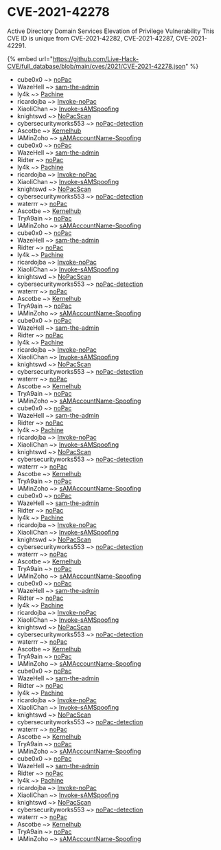 # CVE-2021-42278

Active Directory Domain Services Elevation of Privilege Vulnerability This CVE ID is unique from CVE-2021-42282, CVE-2021-42287, CVE-2021-42291.

{% embed url="https://github.com/Live-Hack-CVE/full_database/blob/main/cves/2021/CVE-2021-42278.json" %}


* cube0x0 ~> [noPac](https://www.alice-snow.ru/2021/database/cve-2021-42278/nopac-cube0x0)
* WazeHell ~> [sam-the-admin](https://www.alice-snow.ru/2021/database/cve-2021-42278/sam-the-admin-wazehell)
* ly4k ~> [Pachine](https://www.alice-snow.ru/2021/database/cve-2021-42278/pachine-ly4k)
* ricardojba ~> [Invoke-noPac](https://www.alice-snow.ru/2021/database/cve-2021-42278/invoke-nopac-ricardojba)
* XiaoliChan ~> [Invoke-sAMSpoofing](https://www.alice-snow.ru/2021/database/cve-2021-42278/invoke-samspoofing-xiaolichan)
* knightswd ~> [NoPacScan](https://www.alice-snow.ru/2021/database/cve-2021-42278/nopacscan-knightswd)
* cybersecurityworks553 ~> [noPac-detection](https://www.alice-snow.ru/2021/database/cve-2021-42278/nopac-detection-cybersecurityworks553)
* Ascotbe ~> [Kernelhub](https://www.alice-snow.ru/2021/database/cve-2021-42278/kernelhub-ascotbe)
* IAMinZoho ~> [sAMAccountName-Spoofing](https://www.alice-snow.ru/2021/database/cve-2021-42278/samaccountname-spoofing-iaminzoho)
* cube0x0 ~> [noPac](https://www.alice-snow.ru/2021/database/cve-2021-42278/nopac-cube0x0)
* WazeHell ~> [sam-the-admin](https://www.alice-snow.ru/2021/database/cve-2021-42278/sam-the-admin-wazehell)
* Ridter ~> [noPac](https://www.alice-snow.ru/2021/database/cve-2021-42278/nopac-ridter)
* ly4k ~> [Pachine](https://www.alice-snow.ru/2021/database/cve-2021-42278/pachine-ly4k)
* ricardojba ~> [Invoke-noPac](https://www.alice-snow.ru/2021/database/cve-2021-42278/invoke-nopac-ricardojba)
* XiaoliChan ~> [Invoke-sAMSpoofing](https://www.alice-snow.ru/2021/database/cve-2021-42278/invoke-samspoofing-xiaolichan)
* knightswd ~> [NoPacScan](https://www.alice-snow.ru/2021/database/cve-2021-42278/nopacscan-knightswd)
* cybersecurityworks553 ~> [noPac-detection](https://www.alice-snow.ru/2021/database/cve-2021-42278/nopac-detection-cybersecurityworks553)
* waterrr ~> [noPac](https://www.alice-snow.ru/2021/database/cve-2021-42278/nopac-waterrr)
* Ascotbe ~> [Kernelhub](https://www.alice-snow.ru/2021/database/cve-2021-42278/kernelhub-ascotbe)
* TryA9ain ~> [noPac](https://www.alice-snow.ru/2021/database/cve-2021-42278/nopac-trya9ain)
* IAMinZoho ~> [sAMAccountName-Spoofing](https://www.alice-snow.ru/2021/database/cve-2021-42278/samaccountname-spoofing-iaminzoho)
* cube0x0 ~> [noPac](https://www.alice-snow.ru/2021/database/cve-2021-42278/nopac-cube0x0)
* WazeHell ~> [sam-the-admin](https://www.alice-snow.ru/2021/database/cve-2021-42278/sam-the-admin-wazehell)
* Ridter ~> [noPac](https://www.alice-snow.ru/2021/database/cve-2021-42278/nopac-ridter)
* ly4k ~> [Pachine](https://www.alice-snow.ru/2021/database/cve-2021-42278/pachine-ly4k)
* ricardojba ~> [Invoke-noPac](https://www.alice-snow.ru/2021/database/cve-2021-42278/invoke-nopac-ricardojba)
* XiaoliChan ~> [Invoke-sAMSpoofing](https://www.alice-snow.ru/2021/database/cve-2021-42278/invoke-samspoofing-xiaolichan)
* knightswd ~> [NoPacScan](https://www.alice-snow.ru/2021/database/cve-2021-42278/nopacscan-knightswd)
* cybersecurityworks553 ~> [noPac-detection](https://www.alice-snow.ru/2021/database/cve-2021-42278/nopac-detection-cybersecurityworks553)
* waterrr ~> [noPac](https://www.alice-snow.ru/2021/database/cve-2021-42278/nopac-waterrr)
* Ascotbe ~> [Kernelhub](https://www.alice-snow.ru/2021/database/cve-2021-42278/kernelhub-ascotbe)
* TryA9ain ~> [noPac](https://www.alice-snow.ru/2021/database/cve-2021-42278/nopac-trya9ain)
* IAMinZoho ~> [sAMAccountName-Spoofing](https://www.alice-snow.ru/2021/database/cve-2021-42278/samaccountname-spoofing-iaminzoho)
* cube0x0 ~> [noPac](https://www.alice-snow.ru/2021/database/cve-2021-42278/nopac-cube0x0)
* WazeHell ~> [sam-the-admin](https://www.alice-snow.ru/2021/database/cve-2021-42278/sam-the-admin-wazehell)
* Ridter ~> [noPac](https://www.alice-snow.ru/2021/database/cve-2021-42278/nopac-ridter)
* ly4k ~> [Pachine](https://www.alice-snow.ru/2021/database/cve-2021-42278/pachine-ly4k)
* ricardojba ~> [Invoke-noPac](https://www.alice-snow.ru/2021/database/cve-2021-42278/invoke-nopac-ricardojba)
* XiaoliChan ~> [Invoke-sAMSpoofing](https://www.alice-snow.ru/2021/database/cve-2021-42278/invoke-samspoofing-xiaolichan)
* knightswd ~> [NoPacScan](https://www.alice-snow.ru/2021/database/cve-2021-42278/nopacscan-knightswd)
* cybersecurityworks553 ~> [noPac-detection](https://www.alice-snow.ru/2021/database/cve-2021-42278/nopac-detection-cybersecurityworks553)
* waterrr ~> [noPac](https://www.alice-snow.ru/2021/database/cve-2021-42278/nopac-waterrr)
* Ascotbe ~> [Kernelhub](https://www.alice-snow.ru/2021/database/cve-2021-42278/kernelhub-ascotbe)
* TryA9ain ~> [noPac](https://www.alice-snow.ru/2021/database/cve-2021-42278/nopac-trya9ain)
* IAMinZoho ~> [sAMAccountName-Spoofing](https://www.alice-snow.ru/2021/database/cve-2021-42278/samaccountname-spoofing-iaminzoho)
* cube0x0 ~> [noPac](https://www.alice-snow.ru/2021/database/cve-2021-42278/nopac-cube0x0)
* WazeHell ~> [sam-the-admin](https://www.alice-snow.ru/2021/database/cve-2021-42278/sam-the-admin-wazehell)
* Ridter ~> [noPac](https://www.alice-snow.ru/2021/database/cve-2021-42278/nopac-ridter)
* ly4k ~> [Pachine](https://www.alice-snow.ru/2021/database/cve-2021-42278/pachine-ly4k)
* ricardojba ~> [Invoke-noPac](https://www.alice-snow.ru/2021/database/cve-2021-42278/invoke-nopac-ricardojba)
* XiaoliChan ~> [Invoke-sAMSpoofing](https://www.alice-snow.ru/2021/database/cve-2021-42278/invoke-samspoofing-xiaolichan)
* knightswd ~> [NoPacScan](https://www.alice-snow.ru/2021/database/cve-2021-42278/nopacscan-knightswd)
* cybersecurityworks553 ~> [noPac-detection](https://www.alice-snow.ru/2021/database/cve-2021-42278/nopac-detection-cybersecurityworks553)
* waterrr ~> [noPac](https://www.alice-snow.ru/2021/database/cve-2021-42278/nopac-waterrr)
* Ascotbe ~> [Kernelhub](https://www.alice-snow.ru/2021/database/cve-2021-42278/kernelhub-ascotbe)
* TryA9ain ~> [noPac](https://www.alice-snow.ru/2021/database/cve-2021-42278/nopac-trya9ain)
* IAMinZoho ~> [sAMAccountName-Spoofing](https://www.alice-snow.ru/2021/database/cve-2021-42278/samaccountname-spoofing-iaminzoho)
* cube0x0 ~> [noPac](https://www.alice-snow.ru/2021/database/cve-2021-42278/nopac-cube0x0)
* WazeHell ~> [sam-the-admin](https://www.alice-snow.ru/2021/database/cve-2021-42278/sam-the-admin-wazehell)
* Ridter ~> [noPac](https://www.alice-snow.ru/2021/database/cve-2021-42278/nopac-ridter)
* ly4k ~> [Pachine](https://www.alice-snow.ru/2021/database/cve-2021-42278/pachine-ly4k)
* ricardojba ~> [Invoke-noPac](https://www.alice-snow.ru/2021/database/cve-2021-42278/invoke-nopac-ricardojba)
* XiaoliChan ~> [Invoke-sAMSpoofing](https://www.alice-snow.ru/2021/database/cve-2021-42278/invoke-samspoofing-xiaolichan)
* knightswd ~> [NoPacScan](https://www.alice-snow.ru/2021/database/cve-2021-42278/nopacscan-knightswd)
* cybersecurityworks553 ~> [noPac-detection](https://www.alice-snow.ru/2021/database/cve-2021-42278/nopac-detection-cybersecurityworks553)
* waterrr ~> [noPac](https://www.alice-snow.ru/2021/database/cve-2021-42278/nopac-waterrr)
* Ascotbe ~> [Kernelhub](https://www.alice-snow.ru/2021/database/cve-2021-42278/kernelhub-ascotbe)
* TryA9ain ~> [noPac](https://www.alice-snow.ru/2021/database/cve-2021-42278/nopac-trya9ain)
* IAMinZoho ~> [sAMAccountName-Spoofing](https://www.alice-snow.ru/2021/database/cve-2021-42278/samaccountname-spoofing-iaminzoho)
* cube0x0 ~> [noPac](https://www.alice-snow.ru/2021/database/cve-2021-42278/nopac-cube0x0)
* WazeHell ~> [sam-the-admin](https://www.alice-snow.ru/2021/database/cve-2021-42278/sam-the-admin-wazehell)
* Ridter ~> [noPac](https://www.alice-snow.ru/2021/database/cve-2021-42278/nopac-ridter)
* ly4k ~> [Pachine](https://www.alice-snow.ru/2021/database/cve-2021-42278/pachine-ly4k)
* ricardojba ~> [Invoke-noPac](https://www.alice-snow.ru/2021/database/cve-2021-42278/invoke-nopac-ricardojba)
* XiaoliChan ~> [Invoke-sAMSpoofing](https://www.alice-snow.ru/2021/database/cve-2021-42278/invoke-samspoofing-xiaolichan)
* knightswd ~> [NoPacScan](https://www.alice-snow.ru/2021/database/cve-2021-42278/nopacscan-knightswd)
* cybersecurityworks553 ~> [noPac-detection](https://www.alice-snow.ru/2021/database/cve-2021-42278/nopac-detection-cybersecurityworks553)
* waterrr ~> [noPac](https://www.alice-snow.ru/2021/database/cve-2021-42278/nopac-waterrr)
* Ascotbe ~> [Kernelhub](https://www.alice-snow.ru/2021/database/cve-2021-42278/kernelhub-ascotbe)
* TryA9ain ~> [noPac](https://www.alice-snow.ru/2021/database/cve-2021-42278/nopac-trya9ain)
* IAMinZoho ~> [sAMAccountName-Spoofing](https://www.alice-snow.ru/2021/database/cve-2021-42278/samaccountname-spoofing-iaminzoho)
* cube0x0 ~> [noPac](https://www.alice-snow.ru/2021/database/cve-2021-42278/nopac-cube0x0)
* WazeHell ~> [sam-the-admin](https://www.alice-snow.ru/2021/database/cve-2021-42278/sam-the-admin-wazehell)
* Ridter ~> [noPac](https://www.alice-snow.ru/2021/database/cve-2021-42278/nopac-ridter)
* ly4k ~> [Pachine](https://www.alice-snow.ru/2021/database/cve-2021-42278/pachine-ly4k)
* ricardojba ~> [Invoke-noPac](https://www.alice-snow.ru/2021/database/cve-2021-42278/invoke-nopac-ricardojba)
* XiaoliChan ~> [Invoke-sAMSpoofing](https://www.alice-snow.ru/2021/database/cve-2021-42278/invoke-samspoofing-xiaolichan)
* knightswd ~> [NoPacScan](https://www.alice-snow.ru/2021/database/cve-2021-42278/nopacscan-knightswd)
* cybersecurityworks553 ~> [noPac-detection](https://www.alice-snow.ru/2021/database/cve-2021-42278/nopac-detection-cybersecurityworks553)
* waterrr ~> [noPac](https://www.alice-snow.ru/2021/database/cve-2021-42278/nopac-waterrr)
* Ascotbe ~> [Kernelhub](https://www.alice-snow.ru/2021/database/cve-2021-42278/kernelhub-ascotbe)
* TryA9ain ~> [noPac](https://www.alice-snow.ru/2021/database/cve-2021-42278/nopac-trya9ain)
* IAMinZoho ~> [sAMAccountName-Spoofing](https://www.alice-snow.ru/2021/database/cve-2021-42278/samaccountname-spoofing-iaminzoho)
* cube0x0 ~> [noPac](https://www.alice-snow.ru/2021/database/cve-2021-42278/nopac-cube0x0)
* WazeHell ~> [sam-the-admin](https://www.alice-snow.ru/2021/database/cve-2021-42278/sam-the-admin-wazehell)
* Ridter ~> [noPac](https://www.alice-snow.ru/2021/database/cve-2021-42278/nopac-ridter)
* ly4k ~> [Pachine](https://www.alice-snow.ru/2021/database/cve-2021-42278/pachine-ly4k)
* ricardojba ~> [Invoke-noPac](https://www.alice-snow.ru/2021/database/cve-2021-42278/invoke-nopac-ricardojba)
* XiaoliChan ~> [Invoke-sAMSpoofing](https://www.alice-snow.ru/2021/database/cve-2021-42278/invoke-samspoofing-xiaolichan)
* knightswd ~> [NoPacScan](https://www.alice-snow.ru/2021/database/cve-2021-42278/nopacscan-knightswd)
* cybersecurityworks553 ~> [noPac-detection](https://www.alice-snow.ru/2021/database/cve-2021-42278/nopac-detection-cybersecurityworks553)
* waterrr ~> [noPac](https://www.alice-snow.ru/2021/database/cve-2021-42278/nopac-waterrr)
* Ascotbe ~> [Kernelhub](https://www.alice-snow.ru/2021/database/cve-2021-42278/kernelhub-ascotbe)
* TryA9ain ~> [noPac](https://www.alice-snow.ru/2021/database/cve-2021-42278/nopac-trya9ain)
* IAMinZoho ~> [sAMAccountName-Spoofing](https://www.alice-snow.ru/2021/database/cve-2021-42278/samaccountname-spoofing-iaminzoho)